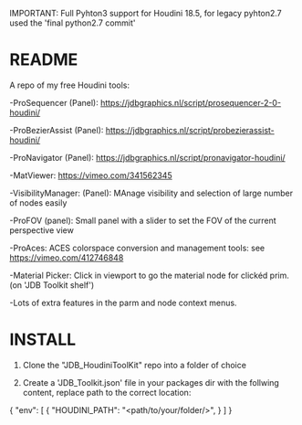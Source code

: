 IMPORTANT:  Full Pyhton3 support for Houdini 18.5, for legacy pyhton2.7 used the 'final python2.7 commit' 




# README #

A repo of my free Houdini tools:

-ProSequencer (Panel): https://jdbgraphics.nl/script/prosequencer-2-0-houdini/

-ProBezierAssist (Panel): https://jdbgraphics.nl/script/probezierassist-houdini/

-ProNavigator (Panel): https://jdbgraphics.nl/script/pronavigator-houdini/

-MatViewer:  https://vimeo.com/341562345

-VisibilityManager: (Panel): MAnage visibility and selection of large number of nodes easily 

-ProFOV (panel): Small panel with a slider to set the FOV of the current perspective view

-ProAces: ACES colorspace conversion and management tools: see https://vimeo.com/412746848

-Material Picker: Click in viewport to go the material node for clickéd prim. (on 'JDB Toolkit shelf')

-Lots of extra features in the parm and node context menus.

# INSTALL #
1) Clone the "JDB_HoudiniToolKit" repo into a folder of choice 

2) Create a 'JDB_Toolkit.json' file in your packages dir with the follwing content, replace path to the correct location:

{
    "env": [
        {
            "HOUDINI_PATH": "<path/to/your/folder/>",
        } 
    ]
}


